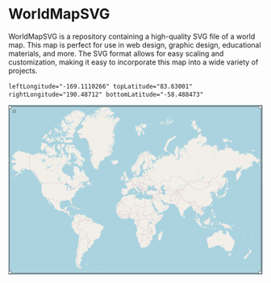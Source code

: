 # WorldMapSVG
WorldMapSVG is a repository containing a high-quality SVG file of a world map. This map is perfect for use in web design, graphic design, educational materials, and more. The SVG format allows for easy scaling and customization, making it easy to incorporate this map into a wide variety of projects.

```
leftLongitude="-169.1110266" topLatitude="83.63001" rightLongitude="190.48712" bottomLatitude="-58.488473"
```

![alt text](https://raw.githubusercontent.com/RedoxOwn/WorldMapSVG/main/snap-image.png)
